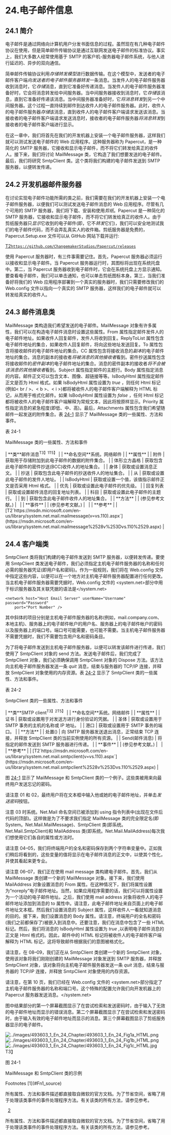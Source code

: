 # 24.电子邮件信息

## 24.1 简介

电子邮件是通过网络向计算机用户分发书面信息的过程。虽然现在有几种电子邮件协议在使用，但是简单邮件传输协议是通过互联网发送电子邮件的标准协议。事实上，我们大多数人经常使用基于 SMTP 的客户机-服务器电子邮件系统，与他人进行延迟的、异步的双向通信。

简单邮件传输协议利用*存储转发模型*进行数据传输。在这个模型中，发送者的电子邮件客户端*向发送者的电子邮件服务器转发*一条消息。当发件人的电子邮件服务器收到消息时，它*存储*消息，直到它准备好传递消息。当发件人的电子邮件服务器准备好时，它会将消息转发给中间服务器。当中间服务器接收到消息时，它*存储*该消息，直到它准备好传递该消息。当中间服务器准备好时，它*将消息转发*到另一个中间服务器。这个过程一直持续到邮件到达收件人的电子邮件服务器。此时，收件人的电子邮件服务器*存储*该消息，直到收件人的电子邮件客户端请求发送该消息。当接收者的电子邮件客户端请求发送消息时，接收者的电子邮件服务器*将消息转发*到接收者的电子邮件客户端进行显示。

在这一章中，我们将首先在我们的开发机器上安装一个电子邮件服务器，这样我们就可以测试发送电子邮件的 Web 应用程序。这种服务器称为 Papercut，是一种简化的 SMTP 服务器，它接收和显示电子邮件，而不将它们转发给真正的收件人。接下来，我们将讨论 MailMessage 类，它构造了我们想要发送的电子邮件。最后，我们将研究 SmtpClient 类。这个类将我们构建的电子邮件发送到 SMTP 服务器，以便转发传递。

## 24.2 开发机器邮件服务器

在讨论实现电子邮件功能所需的类之前，我们需要在我们的开发机器上安装一个电子邮件服务器，以便我们可以测试发送电子邮件消息的 Web 应用程序。尽管有几个可用的 SMTP 服务器，我们将下载、安装和使用*剪纸*。Papercut 是一种简化的 SMTP 服务器，它接收和显示电子邮件，而不将它们转发给真正的收件人。由于剪纸服务器只*显示*它收到的电子邮件(即，它不*转发*它们)，我们可以安全地测试我们的电子邮件代码，而不会弄乱真实人的收件箱。剪纸服务器是免费的，Papercut.Setup.exe 文件可以从 GitHub 网站下载并运行:

[T2`https://github.com/ChangemakerStudios/Papercut/releases`](https://github.com/ChangemakerStudios/Papercut/releases)

使用 Papercut 服务器时，有三件事需要记住。首先，Papercut 服务器必须运行以接收和显示电子邮件。当 Papercut 服务器运行时，其图标将出现在系统托盘中。第二，当 Papercut 服务器收到电子邮件时，它会在系统托盘上方显示通知。要查看电子邮件，我们可以单击通知，也可以单击剪纸图标本身。第三，当我们准备好将我们的 Web 应用程序部署到一个真实的服务器时，我们只需要修改我们的 Web.config 文件以指向一个真实的 SMTP 服务器，这样我们的电子邮件就可以转发给真实的收件人。

## 24.3 邮件消息类

MailMessage 类构造我们希望发送的电子邮件。MailMessage 对象有许多属性，我们可以在构造电子邮件消息时设置这些属性。From 属性指定邮件发件人的电子邮件地址。如果收件人回复邮件，发件人将收到回复。ReplyToList 属性包含电子邮件地址的集合，如果收件人回复邮件，将向这些地址发送回复。To 属性包含将接收邮件的电子邮件地址的集合。CC 属性包含将接收消息的*副本*的电子邮件地址的集合。消息的副本的接收者*将被消息的其他接收者*看到。密件抄送属性包含将接收邮件的*密件副本*的电子邮件地址的集合。消息的密件副本的接收者*将不会被该消息的其他接收者*看到。Subject 属性指定邮件的主题行。Body 属性指定消息的内容。邮件正文可以包含文本、图像、超链接等等。IsBodyHtml 属性指定邮件正文是否为 Html 格式。如果 IsBodyHtml 属性设置为 *true* ，则任何 Html 标记(例如< br / >、< b >、< i >)都将被收件人的电子邮件客户端解释为 HTML 标记，从而用于格式化邮件。如果 IsBodyHtml 属性设置为 *false* ，任何 Html 标记都将被收件人的电子邮件客户端解释为常规文本，因此将按原样显示。Priority 属性指定消息的紧急程度(即低、中、高)。最后，Attachments 属性包含我们希望随邮件一起发送的附件集合。表 [24-1](#Tab1) 显示了 MailMessage 类的一些属性、方法和事件。

表 24-1

MailMessage 类的一些属性、方法和事件

<colgroup><col class="tcol1 align-left"> <col class="tcol2 align-left"></colgroup> 
| **类**邮件消息<sup>T3】1T5】</sup> |
| **命名空间**系统。网络邮件 |
| **属性** |
| 附件 | 获取用于存储附加到此电子邮件的数据的附件集合。 |
| 体形立方晶格 | 获取包含此电子邮件的密件抄送(BCC)收件人的地址集合。 |
| 身体 | 获取或设置消息正文。 |
| 抄送 | 获取包含此电子邮件的抄送收件人的地址集合。 |
| 从 | 获取或设置此电子邮件的发件人地址。 |
| IsBodyHtml | 获取或设置一个值，该值指示邮件正文是否采用 Html 格式。 |
| 优先 | 获取或设置此电子邮件的优先级。 |
| 回复列表 | 获取或设置邮件消息的回复地址列表。 |
| 科目 | 获取或设置此电子邮件的主题行。 |
| 到 | 获取包含此电子邮件收件人的地址集合。 |
| **方法** |
| (参见参考文献。) |   |
| **事件** |
| (参见参考文献。) |   |
| **参考** |
| [T2`https://msdn.microsoft.com/en-us/library/system.net.mail.mailmessage(v=vs.110).aspx`](https://msdn.microsoft.com/en-us/library/system.net.mail.mailmessage%2528v%253Dvs.110%2529.aspx) |

## 24.4 客户端类

SmtpClient 类将我们构建的电子邮件发送到 SMTP 服务器，以便转发传递。要使用 SmtpClient 类发送电子邮件，我们必须指定主机电子邮件服务器的名称和任何必需的服务器凭证(即用户名和密码)。作为一般规则，我们将在 Web.config 文件中指定这些内容，以便可以在一个地方对主机电子邮件服务器配置进行任何更改。当主机电子邮件服务器需要凭据时，Web.config 文件的 <system.net><mailsettings><smtp>部分中用于标识服务器及其关联凭据的语法是</smtp></mailsettings></system.net>

```
<network host="Host Email Server" userName="Username" password="Password"
    port="Port Number" />

```

其中斜体的项目分别是主机电子邮件服务器的名称(例如，mail.company.com、本地主机)、服务器上的电子邮件帐户的用户名、服务器上的电子邮件帐户的密码以及服务器上的端口号。端口号可能需要，也可能不需要。当主机电子邮件服务器不需要凭据时，我们不需要包含用户名和密码条目。

为了将电子邮件发送到主机电子邮件服务器，以便可以转发该邮件进行传递，我们使用了 SmtpClient 对象的 send 方法。发送电子邮件后，我们完成了 SmtpClient 对象，我们必须确保调用 SmtpClient 对象的 Dispose 方法。该方法向主机电子邮件服务器发送一条 *quit* 消息，结束与服务器的 TCP/IP 连接，并释放 SmtpClient 对象使用的内存资源。表 [24-2](#Tab2) 显示了 SmtpClient 类的一些属性、方法和事件。

表 24-2

SmtpClient 类的一些属性、方法和事件

<colgroup><col class="tcol1 align-left"> <col class="tcol2 align-left"></colgroup> 
| **类**SMTP client<sup>T3】2T5】</sup> |
| **命名空间**系统。网络邮件 |
| **属性** |
| 证书 | 获取或设置用于对发送方进行身份验证的凭据。 |
| 圣体 | 获取或设置用于 SMTP 事务的主机的名称或 IP 地址。 |
| 港口 | 获取或设置用于 SMTP 事务的端口。 |
| **方法** |
| 处置() | 向 SMTP 服务器发送退出消息，正常结束 TCP 连接，并释放 SmtpClient 类的当前实例使用的所有资源。 |
| Send(邮件消息) | 将指定的邮件发送到 SMTP 服务器进行传递。 |
| **事件** |
| (参见参考文献。) |   |
| **参考** |
| [T2`https://msdn.microsoft.com/en-us/library/system.net.mail.smtpclient(v=vs.110).aspx`](https://msdn.microsoft.com/en-us/library/system.net.mail.smtpclient%2528v%253Dvs.110%2529.aspx) |

图 [24-1](#Fig1) 显示了 MailMessage 和 SmtpClient 类的一个例子。这些类被用来向最终用户发送忘记的密码。

请注意 01 和 02，最终用户将在文本框中输入他或她的电子邮件地址，并单击*发送密码*按钮。

注意 03 时系统。Net.Mail 命名空间已被添加到 using 指令列表中(出现在文件后代码的顶部)。这样做是为了不要求我们指定 MailMessage 类的完全限定名(即 System。Net.Mail.MailMessage)、SmtpClient 类(即系统。Net.Mail.SmtpClient)和 MailAddress 类(即系统。Net.Mail.MailAddress)每次我们想使用它们各自的属性或方法时。

请注意 04–05，我们将终端用户的全名和密码保存到两个字符串变量中。正如我们稍后将看到的，这些变量的值将显示在电子邮件消息的正文中，以使其个性化，并使其看起来更专业。

请注意 06–07，我们正在使用 mail message 类构建电子邮件。首先，我们从 MailMessage 类创建一个新的 MailMessage 对象。接下来，我们使用 MailAddress 对象设置消息的 From 属性。在这种情况下，我们将属性设置为“noreply”电子邮件地址。当然，如果应用程序需要的话，我们可以将属性设置为一个活动的电子邮件地址。之后，我们使用 mail address 对象将收件人的电子邮件地址添加到消息的 to 属性中。请注意，此电子邮件地址来自页面上的电子邮件地址文本框。然后我们设置消息的 Subject 属性，这样收件人一看就知道消息的目的。接下来，我们设置消息的 Body 属性。请注意，终端用户的全名和密码(我们之前都保存了)被嵌入到消息中。还要注意，我们在消息中包含了一些 HTML 标记。然后，我们将消息的 IsBodyHtml 属性设置为 *true* ,以表明电子邮件消息的正文是 Html 格式的。因此，邮件中的 HTML 标记将被收件人的电子邮件客户端解释为 HTML 标记，这将导致邮件根据我们的意图被格式化。

请注意，在 08–09，我们正在从 SmtpClient 类创建一个新的 SmtpClient 对象，使用该对象将我们刚刚创建的 MailMessage 对象发送到 SMTP 服务器，并释放 SmtpClient 对象，该对象将向主机电子邮件服务器发送一条 *quit* 消息，结束与服务器的 TCP/IP 连接，并释放 SmtpClient 对象使用的内存资源。

请注意，在第 10 页，我们已经在 Web.config 文件的 <system.net><mailsettings><smtp>部分指定了主机电子邮件服务器的名称和端口号。这个特殊的配置允许我们向开发机器上的 Papercut 服务器发送消息。</smtp></mailsettings></system.net>

图中结果部分的第一个屏幕截图显示了在尝试检索和发送密码时，由于输入了无效的电子邮件地址而显示的错误消息。第二个屏幕截图显示了在尝试检索和发送密码时，由于输入有效的电子邮件地址而显示的消息。第三个屏幕截图显示了剪纸服务器显示的电子邮件。

![../images/493603_1_En_24_Chapter/493603_1_En_24_Fig1a_HTML.png](../images/493603_1_En_24_Chapter/493603_1_En_24_Fig1a_HTML.png)![../images/493603_1_En_24_Chapter/493603_1_En_24_Fig1b_HTML.png](../images/493603_1_En_24_Chapter/493603_1_En_24_Fig1b_HTML.png)![../images/493603_1_En_24_Chapter/493603_1_En_24_Fig1c_HTML.jpg](../images/493603_1_En_24_Chapter/493603_1_En_24_Fig1c_HTML.jpg)T3】

图 24-1

MailMessage 和 SmtpClient 类的示例

<aside aria-label="Footnotes" class="FootnoteSection" epub:type="footnotes">Footnotes [1](#Fn1_source)

所有属性、方法和事件描述都直接取自微软的官方文档。为了节省空间，省略了用于处理该类事件的事件处理程序方法。有关该类的所有方法，请参见参考。

  [2](#Fn2_source)

所有属性、方法和事件描述都直接取自微软的官方文档。为了节省空间，省略了用于处理该类事件的事件处理程序方法。有关该类的所有方法，请参见参考。

 </aside>